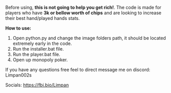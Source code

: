 Before using, **this is not going to help you get rich!**. The code is made for players who have **3k or bellow worth of chips** and are looking to increase their best hand/played hands stats.

**How to use:**
1. Open python.py and change the image folders path, it should be located extremely early in the code.
2. Run the installer.bat file.
3. Run the player.bat file.
4. Open up monopoly poker.

If you have any questions free feel to direct message me on discord:
Limpan002s

Socials:
https://fbi.bio/Limpan
